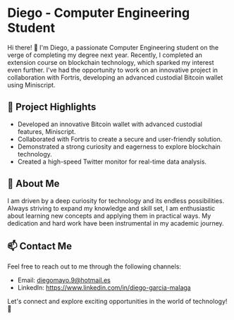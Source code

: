 # Diego - Computer Engineering Student

Hi there! 👋 I'm Diego, a passionate Computer Engineering student on the verge of completing my degree next year. Recently, I completed an extension course on blockchain technology, which sparked my interest even further. I've had the opportunity to work on an innovative project in collaboration with Fortris, developing an advanced custodial Bitcoin wallet using Miniscript. 

## 🔭 Project Highlights
- Developed an innovative Bitcoin wallet with advanced custodial features, Miniscript.
- Collaborated with Fortris to create a secure and user-friendly solution.
- Demonstrated a strong curiosity and eagerness to explore blockchain technology.
- Created a high-speed Twitter monitor for real-time data analysis.

## 🌱 About Me
I am driven by a deep curiosity for technology and its endless possibilities. Always striving to expand my knowledge and skill set, I am enthusiastic about learning new concepts and applying them in practical ways. My dedication and hard work have been instrumental in my academic journey.

## 📫 Contact Me
Feel free to reach out to me through the following channels:
- Email: diegomayo.9@hotmail.es
- LinkedIn: https://www.linkedin.com/in/diego-garcia-malaga

Let's connect and explore exciting opportunities in the world of technology! 🚀
